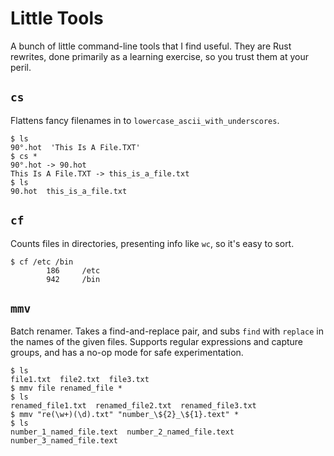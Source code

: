 # Little Tools

A bunch of little command-line tools that I find useful. They are Rust
rewrites, done primarily as a learning exercise, so you trust them at your
peril.

## `cs`

Flattens fancy filenames in to `lowercase_ascii_with_underscores`.

```
$ ls
90°.hot  'This Is A File.TXT'
$ cs *
90°.hot -> 90.hot
This Is A File.TXT -> this_is_a_file.txt
$ ls
90.hot  this_is_a_file.txt
```

## `cf`

Counts files in directories, presenting info like `wc`, so it's easy to sort.

```
$ cf /etc /bin
        186     /etc
        942     /bin
```

## `mmv`

Batch renamer. Takes a find-and-replace pair, and subs `find` with `replace`
in the names of the given files. Supports regular expressions and capture
groups, and has a no-op mode for safe experimentation.

```
$ ls
file1.txt  file2.txt  file3.txt
$ mmv file renamed_file *
$ ls
renamed_file1.txt  renamed_file2.txt  renamed_file3.txt
$ mmv "re(\w+)(\d).txt" "number_\${2}_\${1}.text" *
$ ls
number_1_named_file.text  number_2_named_file.text  number_3_named_file.text
```
